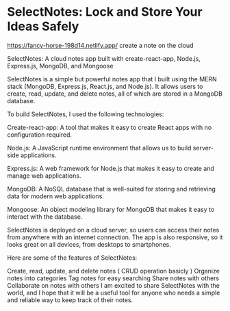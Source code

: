 

# SelectNotes: Lock and Store Your Ideas Safely 
https://fancy-horse-198d14.netlify.app/
create a note on the cloud

SelectNotes: A cloud notes app built with create-react-app, Node.js, Express.js, MongoDB, and Mongoose

SelectNotes is a simple but powerful notes app that I built using the MERN stack (MongoDB, Express.js, React.js, and Node.js). It allows users to create, read, update, and delete notes, all of which are stored in a MongoDB database.

To build SelectNotes, I used the following technologies:

Create-react-app: A tool that makes it easy to create React apps with no configuration required.


Node.js: A JavaScript runtime environment that allows us to build server-side applications.


Express.js: A web framework for Node.js that makes it easy to create and manage web applications.


MongoDB: A NoSQL database that is well-suited for storing and retrieving data for modern web applications.

Mongoose: An object modeling library for MongoDB that makes it easy to interact with the database.

SelectNotes is deployed on a cloud server, so users can access their notes from anywhere with an internet connection. The app is also responsive, so it looks great on all devices, from desktops to smartphones.

Here are some of the features of SelectNotes:

Create, read, update, and delete notes ( CRUD operation basicly )
Organize notes into categories
Tag notes for easy searching
Share notes with others
Collaborate on notes with others
I am excited to share SelectNotes with the world, and I hope that it will be a useful tool for anyone who needs a simple and reliable way to keep track of their notes.
